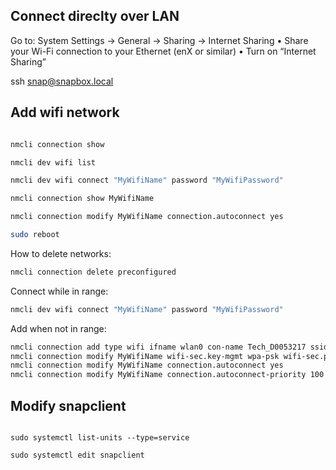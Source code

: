 ## Connect direclty over LAN

Go to:
System Settings → General → Sharing → Internet Sharing
	•	Share your Wi-Fi connection to your Ethernet (enX or similar)
	•	Turn on “Internet Sharing”

ssh snap@snapbox.local

## Add wifi network

```bash

nmcli connection show

nmcli dev wifi list

nmcli dev wifi connect "MyWifiName" password "MyWifiPassword"

nmcli connection show MyWifiName

nmcli connection modify MyWifiName connection.autoconnect yes

sudo reboot

```

How to delete networks:

```bash
nmcli connection delete preconfigured
```

Connect while in range:

```bash
nmcli dev wifi connect "MyWifiName" password "MyWifiPassword"
```

Add when not in range:

```bash
nmcli connection add type wifi ifname wlan0 con-name Tech_D0053217 ssid "MyWifiName"
nmcli connection modify MyWifiName wifi-sec.key-mgmt wpa-psk wifi-sec.psk "MyWifiPassword"
nmcli connection modify MyWifiName connection.autoconnect yes
nmcli connection modify MyWifiName connection.autoconnect-priority 100
```

## Modify snapclient

```

sudo systemctl list-units --type=service

sudo systemctl edit snapclient
```